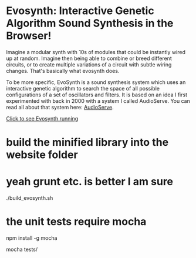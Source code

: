 
Evosynth: Interactive Genetic Algorithm Sound Synthesis in the Browser!
=======
Imagine a modular synth with 10s of modules that could be instantly wired up at random. Imagine then being able to combine or breed different circuits, or to create multiple variations of a circuit with subtle wiring changes. That's basically what evosynth does.

To be more specific, EvoSynth is a sound synthesis system which uses an interactive genetic algorithm to search the space of all possible configurations of a set of oscillators and filters. It is based on an idea I first experimented with back in 2000 with a system I called AudioServe. You can read all about that system here: [AudioServe](http://www.yeeking.net/html/audioserve/abstract.html).

[Click to see Evosynth running](http://www.yeeking.net/evosynth)



# build the minified library into the website folder 
# yeah grunt etc. is better I am sure
./build_evosynth.sh

# the unit tests require mocha
npm install -g mocha

mocha tests/


